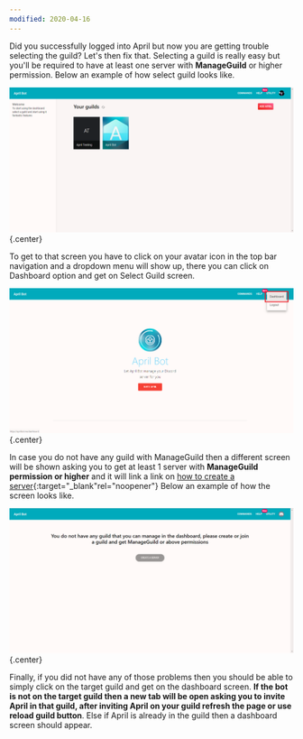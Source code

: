 ```yaml
---
modified: 2020-04-16
---
```


Did you successfully logged into April but now you are getting trouble selecting the
guild? Let's then fix that. Selecting a guild is really easy but you'll be required to
have at least one server with **ManageGuild** or higher permission. Below an example
of how select guild looks like.

![Select guild](assets/images/dashboard-select-guild.png){.center}

To get to that screen you have to click on your avatar icon in the top bar navigation
and a dropdown menu will show up, there you can click on Dashboard option and get
on Select Guild screen.

![Select guild](assets/images/dashboard-select-guild-button.png){.center}

In case you do not have any guild with ManageGuild then a different screen will be shown asking you
to get at least 1 server with **ManageGuild permission or higher** and it will
link a link on 
 [how to create a server](https://support.discordapp.com/hc/en-us/articles/204849977-How-do-I-create-a-server-){:target="_blank"rel="noopener"}
Below an example of how the screen looks like.

![Select guild](assets/images/dashboard-select-guild-requirement.png){.center}

Finally, if you did not have any of those problems then you should be able to simply
click on the target guild and get on the dashboard screen. **If the bot is not on
the target guild then a new tab will be open asking you to invite April in that guild,
after inviting April on your guild refresh the page or use reload guild button**.
Else if April is already in the guild then a dashboard screen should appear.

